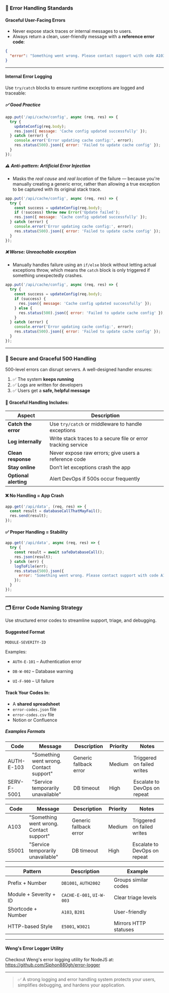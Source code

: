 
### 🧠 Error Handling Standards

#### Graceful User-Facing Errors
- Never expose stack traces or internal messages to users.
- Always return a clean, user-friendly message with a **reference error code**:

```json
{
  "error": "Something went wrong. Please contact support with code A103."
}
```

---

#### Internal Error Logging

Use `try/catch` blocks to ensure runtime exceptions are logged and traceable:

##### ✅ Good Practice

```js
app.put('/api/cache/config', async (req, res) => {
  try {
    updateConfig(req.body);
    res.json({ message: 'Cache config updated successfully' });
  } catch (error) {
    console.error('Error updating cache config:', error);
    res.status(500).json({ error: 'Failed to update cache config' });
  }
});
```

##### ⚠️ Anti-pattern: Artificial Error Injection
- Masks the _real cause_ and _real location_ of the failure — because you're manually creating a generic error, rather than allowing a true exception to be captured with its original stack trace.
```js
app.put('/api/cache/config', async (req, res) => {
  try {
    const success = updateConfig(req.body);
    if (!success) throw new Error('Update failed');
    res.json({ message: 'Cache config updated successfully' });
  } catch (error) {
    console.error('Error updating cache config:', error);
    res.status(500).json({ error: 'Failed to update cache config' });
  }
});
```

##### ❌ Worse: Unreachable exception
- Manually handles failure using an `if/else` block without letting actual exceptions throw, which means the `catch` block is only triggered if something unexpectedly crashes.

```js
app.put('/api/cache/config', async (req, res) => {
  try {
    const success = updateConfig(req.body);
    if (success) {
      res.json({ message: 'Cache config updated successfully' });
    } else {
      res.status(500).json({ error: 'Failed to update cache config' });
    }
  } catch (error) {
    console.error('Error updating cache config:', error);
    res.status(500).json({ error: 'Failed to update cache config' });
  }
});
```

---

### 🔐 Secure and Graceful 500 Handling

500-level errors can disrupt servers. A well-designed handler ensures:

1. ✅ The system **keeps running**
2. ✅ Logs are written for developers
3. ✅ Users get a **safe, helpful message**

#### 🔧 Graceful Handling Includes:

|Aspect|Description|
|---|---|
|**Catch the error**|Use `try/catch` or middleware to handle exceptions|
|**Log internally**|Write stack traces to a secure file or error tracking service|
|**Clean response**|Never expose raw errors; give users a reference code|
|**Stay online**|Don’t let exceptions crash the app|
|**Optional alerting**|Alert DevOps if 500s occur frequently|

#### ❌ No Handling = App Crash

```js
app.get('/api/data', (req, res) => {
  const result = databaseCallThatMayFail();
  res.send(result);
});
```

#### ✅ Proper Handling = Stability

```js
app.get('/api/data', async (req, res) => {
  try {
    const result = await safeDatabaseCall();
    res.json(result);
  } catch (err) {
    logToFile(err);
    res.status(500).json({
      error: "Something went wrong. Please contact support with code A104."
    });
  }
});
```

---

### 🗂️ Error Code Naming Strategy

Use structured error codes to streamline support, triage, and debugging.

#### Suggested Format

```
MODULE-SEVERITY-ID
```

Examples:

- `AUTH-E-101` – Authentication error
    
- `DB-W-002` – Database warning
    
- `UI-F-900` – UI failure
    

#### Track Your Codes In:

- A **shared spreadsheet**
- `error-codes.json` file
- `error-codes.csv` file
- Notion or Confluence


##### Examples Formats

| Code        | Message                                 | Description            | Priority | Notes                        |
| ----------- | --------------------------------------- | ---------------------- | -------- | ---------------------------- |
| AUTH-E-103  | "Something went wrong. Contact support" | Generic fallback error | Medium   | Triggered on failed writes   |
| SERV-F-5001 | "Service temporarily unavailable"       | DB timeout             | High     | Escalate to DevOps on repeat |

| Code  | Message                                 | Description            | Priority | Notes                        |
| ----- | --------------------------------------- | ---------------------- | -------- | ---------------------------- |
| A103  | "Something went wrong. Contact support" | Generic fallback error | Medium   | Triggered on failed writes   |
| S5001 | "Service temporarily unavailable"       | DB timeout             | High     | Escalate to DevOps on repeat |

| Pattern                | Description               | Example               |
| ---------------------- | ------------------------- | --------------------- |
| Prefix + Number        | `DB1001`, `AUTH2002`      | Groups similar codes  |
| Module + Severity + ID | `CACHE-E-001`, `UI-W-003` | Clear triage levels   |
| Shortcode + Number     | `A103`, `B201`            | User-friendly         |
| HTTP-based Style       | `E5001`, `W3021`          | Mirrors HTTP statuses |

---

#### Weng's Error Logger Utility

Checkout Weng's error logging utility for NodeJS at:
https://github.com/Siphon880gh/error-logger

---

> ✅ A strong logging and error handling system protects your users, simplifies debugging, and hardens your application.
